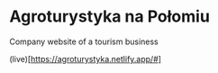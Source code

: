 # Agroturystyka na Połomiu

Company website of a tourism business

(live)[https://agroturystyka.netlify.app/#]
